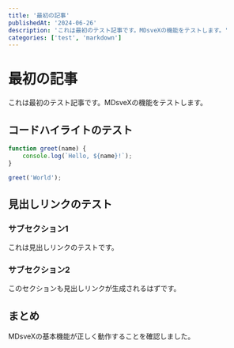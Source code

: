 ```yaml
---
title: '最初の記事'
publishedAt: '2024-06-26'
description: 'これは最初のテスト記事です。MDsveXの機能をテストします。'
categories: ['test', 'markdown']
---
```


# 最初の記事

これは最初のテスト記事です。MDsveXの機能をテストします。

## コードハイライトのテスト

```javascript
function greet(name) {
	console.log(`Hello, ${name}!`);
}

greet('World');
```

## 見出しリンクのテスト

### サブセクション1

これは見出しリンクのテストです。

### サブセクション2

このセクションも見出しリンクが生成されるはずです。

## まとめ

MDsveXの基本機能が正しく動作することを確認しました。

